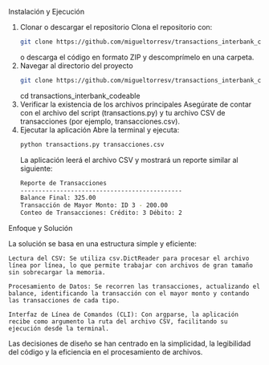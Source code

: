 Instalación y Ejecución

1.  Clonar o descargar el repositorio
    Clona el repositorio con:
    ```bash
    git clone https://github.com/migueltorresv/transactions_interbank_codeable.git
    ```
    o descarga el código en formato ZIP y descomprímelo en una carpeta.
2.  Navegar al directorio del proyecto
    ```bash
    git clone https://github.com/migueltorresv/transactions_interbank_codeable.git
    ```
    cd transactions_interbank_codeable
3.  Verificar la existencia de los archivos principales
    Asegúrate de contar con el archivo del script (transactions.py) y tu archivo CSV de transacciones (por ejemplo, transacciones.csv).
4.  Ejecutar la aplicación
    Abre la terminal y ejecuta:
    ```bash
    python transactions.py transacciones.csv
    ```
    La aplicación leerá el archivo CSV y mostrará un reporte similar al siguiente:
    ```bash
    Reporte de Transacciones
    ---------------------------------------------
    Balance Final: 325.00
    Transacción de Mayor Monto: ID 3 - 200.00
    Conteo de Transacciones: Crédito: 3 Débito: 2
    ```
Enfoque y Solución

La solución se basa en una estructura simple y eficiente:

    Lectura del CSV: Se utiliza csv.DictReader para procesar el archivo línea por línea, lo que permite trabajar con archivos de gran tamaño sin sobrecargar la memoria.

    Procesamiento de Datos: Se recorren las transacciones, actualizando el balance, identificando la transacción con el mayor monto y contando las transacciones de cada tipo.

    Interfaz de Línea de Comandos (CLI): Con argparse, la aplicación recibe como argumento la ruta del archivo CSV, facilitando su ejecución desde la terminal.
Las decisiones de diseño se han centrado en la simplicidad, la legibilidad del código y la eficiencia en el procesamiento de archivos.